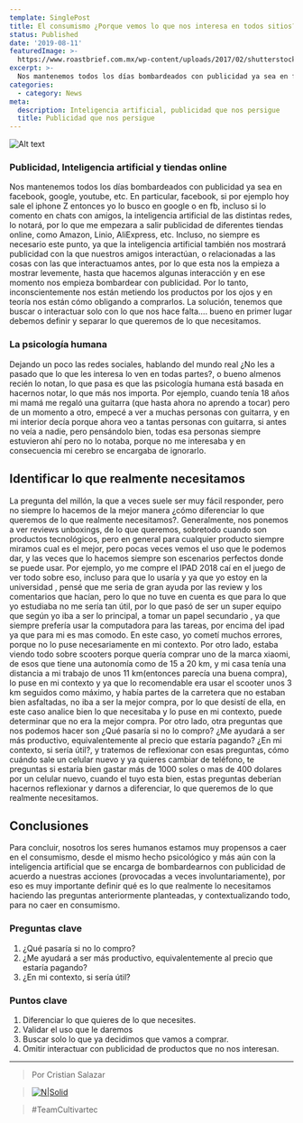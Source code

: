 ```yaml
---
template: SinglePost
title: El consumismo ¿Porque vemos lo que nos interesa en todos sitios?
status: Published
date: '2019-08-11'
featuredImage: >-
  https://www.roastbrief.com.mx/wp-content/uploads/2017/02/shutterstock_466500413-640x480.jpg
excerpt: >-
  Nos mantenemos todos los días bombardeados con publicidad ya sea en facebook, google, youtube, etc. En particular, facebook, si por ejemplo hoy sale el iphone Z entonces yo lo busco en google o en fb, incluso si lo comento en chats con amigos, la inteligencia artificial de las distintas redes, lo notará, por lo que me empezara a salir publicidad de diferentes tiendas online, como Amazon, Linio, AliExpress, etc.
categories:
  - category: News
meta:
  description: Inteligencia artificial, publicidad que nos persigue
  title: Publicidad que nos persigue
---
```


![Alt text](https://www.eltelegrafo.com.ec/media/k2/items/cache/c2cf3817ea75568114800451b46990d6_XL.jpg 'Publicidad')

### Publicidad, Inteligencia artificial y tiendas online

Nos mantenemos todos los días bombardeados con publicidad ya sea en facebook, google, youtube, etc. En particular, facebook, si por ejemplo hoy sale el iphone Z entonces yo lo busco en google o en fb, incluso si lo comento en chats con amigos, la inteligencia artificial de las distintas redes, lo notará, por lo que me empezara a salir publicidad de diferentes tiendas online, como Amazon, Linio, AliExpress, etc. Incluso, no siempre es necesario este punto, ya que la inteligencia artificial también nos mostrará publicidad con la que nuestros amigos interactúan, o relacionadas a las cosas con las que interactuamos antes, por lo que esta nos la empieza a mostrar levemente, hasta que hacemos algunas interacción y en ese momento nos empieza bombardear con publicidad. Por lo tanto, inconscientemente nos están metiendo los productos por los ojos y en teoría nos están cómo obligando a comprarlos.
La solución, tenemos que buscar o interactuar solo con lo que nos hace falta…. bueno en primer lugar debemos definir y separar lo que queremos de lo que necesitamos.

### La psicología humana

Dejando un poco las redes sociales, hablando del mundo real ¿No les a pasado que lo que les interesa lo ven en todas partes?, o bueno almenos recién lo notan, lo que pasa es que las psicología humana está basada en hacernos notar, lo que más nos importa. Por ejemplo, cuando tenía 18 años mi mamá me regaló una guitarra (que hasta ahora no aprendo a tocar) pero de un momento a otro, empecé a ver a muchas personas con guitarra, y en mi interior decía porque ahora veo a tantas personas con guitarra, si antes no veía a nadie, pero pensándolo bien, todas esa personas siempre estuvieron ahí pero no lo notaba, porque no me interesaba y en consecuencia mi cerebro se encargaba de ignorarlo.

## Identificar lo que realmente necesitamos

La pregunta del millón, la que a veces suele ser muy fácil responder, pero no siempre lo hacemos de la mejor manera ¿cómo diferenciar lo que queremos de lo que realmente necesitamos?. Generalmente, nos ponemos a ver reviews unboxings, de lo que queremos, sobretodo cuando son productos tecnológicos, pero en general para cualquier producto siempre miramos cual es el mejor, pero pocas veces vemos el uso que le podemos dar, y las veces que lo hacemos siempre son escenarios perfectos donde se puede usar. Por ejemplo, yo me compre el IPAD 2018 caí en el juego de ver todo sobre eso, incluso para que lo usaría y ya que yo estoy en la universidad , pensé que me seria de gran ayuda por las review y los comentarios que hacían, pero lo que no tuve en cuenta es que para lo que yo estudiaba no me sería tan útil, por lo que pasó de ser un super equipo que según yo iba a ser lo principal, a tomar un papel secundario , ya que siempre prefería usar la computadora para las tareas, por encima del ipad ya que para mi es mas comodo. En este caso, yo cometí muchos errores, porque no lo puse necesariamente en mi contexto. Por otro lado, estaba viendo todo sobre scooters porque quería comprar uno de la marca xiaomi, de esos que tiene una autonomía como de 15 a 20 km, y mi casa tenía una distancia a mi trabajo de unos 11 km(entonces parecía una buena compra), lo puse en mi contexto y ya que lo recomendable era usar el scooter unos 3 km seguidos como máximo, y había partes de la carretera que no estaban bien asfaltadas, no iba a ser la mejor compra, por lo que desistí de ella, en este caso analice bien lo que necesitaba y lo puse en mi contexto, puede determinar que no era la mejor compra. Por otro lado, otra preguntas que nos podemos hacer son ¿Qué pasaría si no lo compro? ¿Me ayudará a ser más productivo, equivalentemente al precio que estaría pagando? ¿En mi contexto, si sería útil?, y tratemos de reflexionar con esas preguntas, cómo cuándo sale un celular nuevo y ya quieres cambiar de teléfono, te preguntas si estaria bien gastar más de 1000 soles o mas de 400 dolares por un celular nuevo, cuando el tuyo esta bien, estas preguntas deberían hacernos reflexionar y darnos a diferenciar, lo que queremos de lo que realmente necesitamos.

## Conclusiones

Para concluir, nosotros los seres humanos estamos muy propensos a caer en el consumismo, desde el mismo hecho psicológico y más aún con la inteligencia artificial que se encarga de bombardearnos con publicidad de acuerdo a nuestras acciones (provocadas a veces involuntariamente), por eso es muy importante definir qué es lo que realmente lo necesitamos haciendo las preguntas anteriormente planteadas, y contextualizando todo, para no caer en consumismo.

### Preguntas clave

1. ¿Qué pasaría si no lo compro?
2. ¿Me ayudará a ser más productivo, equivalentemente al precio que estaría pagando?
3. ¿En mi contexto, si sería útil?

### Puntos clave

1. Diferenciar lo que quieres de lo que necesites.
2. Validar el uso que le daremos
3. Buscar solo lo que ya decidimos que vamos a comprar.
4. Omitir interactuar con publicidad de productos que no nos interesan.

---

> Por Cristian Salazar

> [![N|Solid](https://i.imgur.com/iYkheW1.png=20x20)](https://twitter.com/csalazaraz)

> #TeamCultivartec
